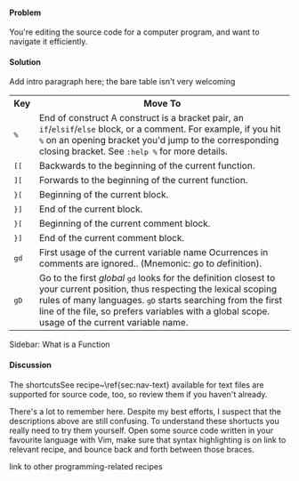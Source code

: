 <h4>Problem</h4>

You're editing the source code for a computer program, and want to navigate it
efficiently.

<h4>Solution</h4>

<span class="todo">Add intro paragraph here; the bare table isn't very
welcoming</span>

<table>
  <tr>
    <th>Key</th>
    <th>Move To</th>
  </tr>
  <tr>
    <td><tt>%</tt></td>
    <td>End of construct <span class="fn">A construct is a bracket pair, an
    <code>if</code>/<code>elsif</code>/<code>else</code> block, or a comment. For example, if you hit <tt>%</tt> on 
    an opening bracket you'd jump to the corresponding closing bracket. See
    <tt>:help %</tt> for more details.</span></td>
  </tr>
  <tr>
    <td><tt>[[</tt></td>
    <td>Backwards to the beginning of the current function.</td>
  </tr>
  <tr>
    <td><tt>][</tt></td>
    <td>Forwards to the beginning of the current function.</td>
  </tr>
  <tr>
    <td><tt>}[</tt></td>
    <td>Beginning of the current block.</td>
  </tr>
  <tr>
    <td><tt>}]</tt></td>
    <td>End of the current block.</td>
  </tr>
  <tr>
    <td><tt>}[</tt></td>
    <td>Beginning of the current comment block.</td>
  </tr>
  <tr>
    <td><tt>}]</tt></td>
    <td>End of the current comment block.</td>
  </tr>
  <tr>
    <td><tt>gd</tt></td>
    <td>First usage of the current variable name <span class="fn">Ocurrences
        in comments are ignored.</span>. (Mnemonic: <i>g</i>o to
      <i>d</i>efinition).</td>
  </tr>
  <tr>
    <td><tt>gD</tt></td>
    <td>Go to the first <em>global</em> <span class="fn"><tt>gd</tt> looks for
        the definition closest to your current position, thus respecting the
        lexical scoping rules of many languages. <tt>gD</tt> starts searching
        from the first line of the file, so prefers variables with a global
        scope.</span> usage of the current variable name.</td>
  </tr>
</table>  

<span class="todo">Sidebar: What is a Function</span>

<h4>Discussion</h4>

The shortcuts<span class="fn">See recipe~\ref{sec:nav-text}</span> available
for text files are supported for source code, too, so review them if you
haven't already.

There's a lot to remember here. Despite my best efforts, I suspect that the
descriptions above are still confusing. To understand these shortucts you
really need to try them yourself.  Open some source code written in your
favourite language with Vim, make sure that syntax highlighting is on <span
  class="todo">link to relevant recipe</span>, and bounce back and forth
between those braces.

<span class="todo">link to other programming-related recipes</span>
